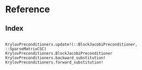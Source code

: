 # Reference

## Index

```@index
```

```@docs
KrylovPreconditioners.update!(::BlockJacobiPreconditioner, ::SparseMatrixCSC)
KrylovPreconditioners.BlockJacobiPreconditioner
KrylovPreconditioners.backward_substitution!
KrylovPreconditioners.forward_substitution!
```
